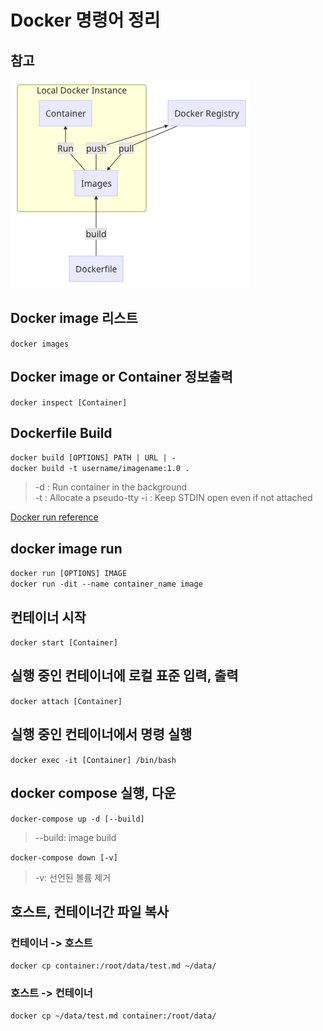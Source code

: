 # Docker 명령어 정리

## 참고

![docker-img](https://github.com/PAPION93/TIL/blob/master/img/docker-img.png)

## Docker image 리스트

`docker images`

## Docker image or Container 정보출력

`docker inspect [Container]`

## Dockerfile Build

`docker build [OPTIONS] PATH | URL | -`  
`docker build -t username/imagename:1.0 .`
> -d : Run container in the background  
> -t : Allocate a pseudo-tty
> -i : Keep STDIN open even if not attached

[Docker run reference](https://docs.docker.com/engine/reference/run/)

## docker image run

`docker run [OPTIONS] IMAGE`  
`docker run -dit --name container_name image`

## 컨테이너 시작

`docker start [Container]`

## 실행 중인 컨테이너에 로컬 표준 입력, 출력

`docker attach [Container]`

## 실행 중인 컨테이너에서 명령 실행

`docker exec -it [Container] /bin/bash`

## docker compose 실행, 다운

`docker-compose up -d [--build]`
> --build: image build  

`docker-compose down [-v]`  
> -v: 선언된 볼륨 제거  

## 호스트, 컨테이너간 파일 복사
### 컨테이너 -> 호스트  
`docker cp container:/root/data/test.md ~/data/ `

### 호스트 -> 컨테이너
`docker cp ~/data/test.md container:/root/data/`